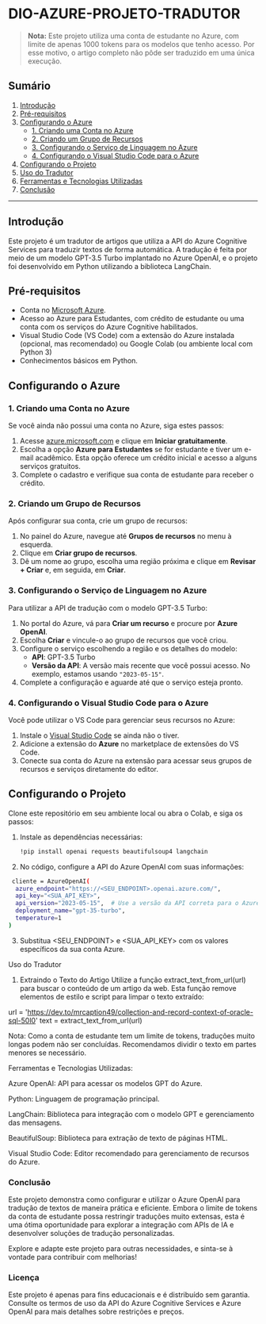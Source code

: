 # DIO-AZURE-PROJETO-TRADUTOR

> **Nota:** Este projeto utiliza uma conta de estudante no Azure, com limite de apenas 1000 tokens para os modelos que tenho acesso. Por esse motivo, o artigo completo não pôde ser traduzido em uma única execução.

## Sumário

1. [Introdução](#introdução)
2. [Pré-requisitos](#pré-requisitos)
3. [Configurando o Azure](#configurando-o-azure)
   - [1. Criando uma Conta no Azure](#1-criando-uma-conta-no-azure)
   - [2. Criando um Grupo de Recursos](#2-criando-um-grupo-de-recursos)
   - [3. Configurando o Serviço de Linguagem no Azure](#3-configurando-o-serviço-de-linguagem-no-azure)
   - [4. Configurando o Visual Studio Code para o Azure](#4-configurando-o-visual-studio-code-para-o-azure)
4. [Configurando o Projeto](#configurando-o-projeto)
5. [Uso do Tradutor](#uso-do-tradutor)
6. [Ferramentas e Tecnologias Utilizadas](#ferramentas-e-tecnologias-utilizadas)
7. [Conclusão](#conclusão)

---

## Introdução

Este projeto é um tradutor de artigos que utiliza a API do Azure Cognitive Services para traduzir textos de forma automática. A tradução é feita por meio de um modelo GPT-3.5 Turbo implantado no Azure OpenAI, e o projeto foi desenvolvido em Python utilizando a biblioteca LangChain.

## Pré-requisitos

- Conta no [Microsoft Azure](https://azure.microsoft.com/).
- Acesso ao Azure para Estudantes, com crédito de estudante ou uma conta com os serviços do Azure Cognitive habilitados.
- Visual Studio Code (VS Code) com a extensão do Azure instalada (opcional, mas recomendado) ou Google Colab (ou ambiente local com Python 3)
- Conhecimentos básicos em Python.
  

## Configurando o Azure

### 1. Criando uma Conta no Azure

Se você ainda não possui uma conta no Azure, siga estes passos:

1. Acesse [azure.microsoft.com](https://azure.microsoft.com/) e clique em **Iniciar gratuitamente**.
2. Escolha a opção **Azure para Estudantes** se for estudante e tiver um e-mail acadêmico. Esta opção oferece um crédito inicial e acesso a alguns serviços gratuitos.
3. Complete o cadastro e verifique sua conta de estudante para receber o crédito.

### 2. Criando um Grupo de Recursos

Após configurar sua conta, crie um grupo de recursos:

1. No painel do Azure, navegue até **Grupos de recursos** no menu à esquerda.
2. Clique em **Criar grupo de recursos**.
3. Dê um nome ao grupo, escolha uma região próxima e clique em **Revisar + Criar** e, em seguida, em **Criar**.

### 3. Configurando o Serviço de Linguagem no Azure

Para utilizar a API de tradução com o modelo GPT-3.5 Turbo:

1. No portal do Azure, vá para **Criar um recurso** e procure por **Azure OpenAI**.
2. Escolha **Criar** e vincule-o ao grupo de recursos que você criou.
3. Configure o serviço escolhendo a região e os detalhes do modelo:
   - **API**: GPT-3.5 Turbo
   - **Versão da API**: A versão mais recente que você possui acesso. No exemplo, estamos usando `"2023-05-15"`.
4. Complete a configuração e aguarde até que o serviço esteja pronto.

### 4. Configurando o Visual Studio Code para o Azure

Você pode utilizar o VS Code para gerenciar seus recursos no Azure:

1. Instale o [Visual Studio Code](https://code.visualstudio.com/) se ainda não o tiver.
2. Adicione a extensão do **Azure** no marketplace de extensões do VS Code.
3. Conecte sua conta do Azure na extensão para acessar seus grupos de recursos e serviços diretamente do editor.

## Configurando o Projeto

Clone este repositório em seu ambiente local ou abra o Colab, e siga os passos:

1. Instale as dependências necessárias:
   ```bash
   !pip install openai requests beautifulsoup4 langchain

2. No código, configure a API do Azure OpenAI com suas informações:

  ```bash 
   cliente = AzureOpenAI(
    azure_endpoint="https://<SEU_ENDPOINT>.openai.azure.com/",
    api_key="<SUA_API_KEY>",
    api_version="2023-05-15",  # Use a versão da API correta para o Azure OpenAI
    deployment_name="gpt-35-turbo",
    temperature=1  
)
  ```

3. Substitua <SEU_ENDPOINT> e <SUA_API_KEY> com os valores específicos da sua conta Azure.

Uso do Tradutor
1. Extraindo o Texto do Artigo
Utilize a função extract_text_from_url(url) para buscar o conteúdo de um artigo da web. Esta função remove elementos de estilo e script para limpar o texto extraído:

url = 'https://dev.to/mrcaption49/collection-and-record-context-of-oracle-sql-50l0'
text = extract_text_from_url(url)

Nota: Como a conta de estudante tem um limite de tokens, traduções muito longas podem não ser concluídas. Recomendamos dividir o texto em partes menores se necessário.

Ferramentas e Tecnologias Utilizadas:</br>

Azure OpenAI: API para acessar os modelos GPT do Azure.</br>

Python: Linguagem de programação principal.</br>

LangChain: Biblioteca para integração com o modelo GPT e gerenciamento das mensagens.</br>

BeautifulSoup: Biblioteca para extração de texto de páginas HTML.</br>

Visual Studio Code: Editor recomendado para gerenciamento de recursos do Azure.</br>

### Conclusão

Este projeto demonstra como configurar e utilizar o Azure OpenAI para tradução de textos de maneira prática e eficiente. Embora o limite de tokens da conta de estudante possa restringir traduções muito extensas, esta é uma ótima oportunidade para explorar a integração com APIs de IA e desenvolver soluções de tradução personalizadas.

Explore e adapte este projeto para outras necessidades, e sinta-se à vontade para contribuir com melhorias!

### Licença

Este projeto é apenas para fins educacionais e é distribuído sem garantia. Consulte os termos de uso da API do Azure Cognitive Services e Azure OpenAI para mais detalhes sobre restrições e preços.


